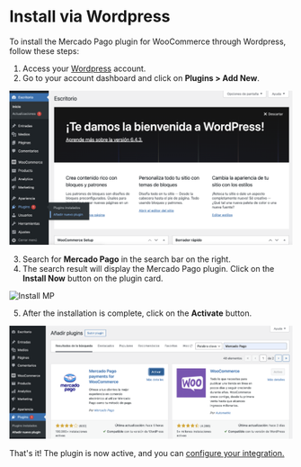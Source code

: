 # Install via Wordpress

To install the Mercado Pago plugin for WooCommerce through Wordpress, follow these steps:

1. Access your [Wordpress](https://wordpress.com/) account.
2. Go to your account dashboard and click on **Plugins > Add New**.

![Add plugin](/images/woocomerce/add-plugin-es.png)

3. Search for **Mercado Pago** in the search bar on the right.
4. The search result will display the Mercado Pago plugin. Click on the **Install Now** button on the plugin card.

![Install MP](/images/woocomerce/install-plugin-es.png)

5. After the installation is complete, click on the **Activate** button.

![Activate MP](/images/woocomerce/activate-mp-es.png)

That's it! The plugin is now active, and you can [configure your integration.](/developers/en/docs/woocommerce/integration-configuration/plugin-configuration)
